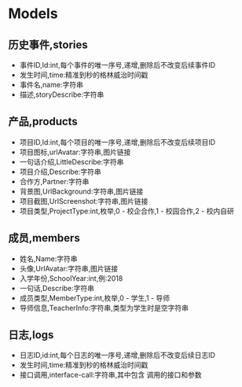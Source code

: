 # Models

## 历史事件,stories

* 事件ID,Id:int,每个事件的唯一序号,递增,删除后不改变后续事件ID
* 发生时间,time:精准到秒的格林威治时间戳
* 事件名,name:字符串
* 描述,storyDescribe:字符串

## 产品,products

* 项目ID,Id:int,每个项目的唯一序号,递增,删除后不改变后续项目ID
* 项目图标,urlAvatar:字符串,图片链接
* 一句话介绍,LittleDescribe:字符串
* 项目介绍,Describe:字符串
* 合作方,Partner:字符串
* 背景图,UrlBackground:字符串,图片链接
* 项目截图,UrlScreenshot:字符串,图片链接
* 项目类型,ProjectType:int,枚举,0 - 校企合作,1 - 校园合作,2 - 校内自研

## 成员,members

* 姓名,Name:字符串
* 头像,UrlAvatar:字符串,图片链接
* 入学年份,SchoolYear:int,例:2018
* 一句话,Describe:字符串
* 成员类型,MemberType:int,枚举,0 - 学生,1 - 导师
* 导师信息,TeacherInfo:字符串,类型为学生时是空字符串

## 日志,logs

* 日志ID,id:int,每个日志的唯一序号,递增,删除后不改变后续日志ID
* 发生时间,time:精准到秒的格林威治时间戳
* 接口调用,interface-call:字符串,其中包含 调用的接口和参数
